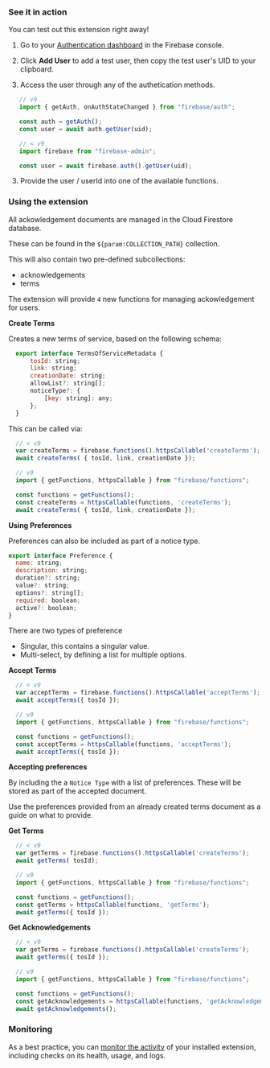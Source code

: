 ### See it in action

You can test out this extension right away!

1. Go to your [Authentication dashboard](https://console.firebase.google.com/project/${param:PROJECT_ID}/authentication/users) in the Firebase console.

1. Click **Add User** to add a test user, then copy the test user's UID to your clipboard.

2. Access the user through any of the authetication methods.

```js
   // v9
   import { getAuth, onAuthStateChanged } from "firebase/auth";

   const auth = getAuth();
   const user = await auth.getUser(uid);
```

```js
   // < v9
   import firebase from "firebase-admin";

   const user = await firebase.auth().getUser(uid);
```

3. Provide the user / userId into one of the available functions.

### Using the extension

All ackowledgement documents are managed in the Cloud Firestore database.

These can be found in the `${param:COLLECTION_PATH}` collection.

This will also contain two pre-defined subcollections:

- acknowledgements
- terms

The extension will provide `4` new functions for managing ackowledgement for users.

**Create Terms**

  Creates a new terms of service, based on the following schema:

  ```js
    export interface TermsOfServiceMetadata {
        tosId: string;
        link: string;
        creationDate: string;
        allowList?: string[];
        noticeType?: {
            [key: string]: any;
        };
    }
  ```

  This can be called via:

  ```js
    // < v9
    var createTerms = firebase.functions().httpsCallable('createTerms');
    await createTerms( { tosId, link, creationDate });
  ```

  ```js
    // v9
    import { getFunctions, httpsCallable } from "firebase/functions";

    const functions = getFunctions();
    const createTerms = httpsCallable(functions, 'createTerms');
    await createTerms( { tosId, link, creationDate });
  ```

  **Using Preferences**

  Preferences can also be included as part of a notice type.

  ```js
  export interface Preference {
    name: string;
    description: string;
    duration?: string;
    value?: string;
    options?: string[];
    required: boolean;
    active?: boolean;
}
  ```

  There are two types of preference

  - Singular, this contains a singular value.
  - Multi-select, by defining a list for multiple options.

**Accept Terms**

  ```js
    // < v9
    var acceptTerms = firebase.functions().httpsCallable('acceptTerms');
    await acceptTerms({ tosId });
  ```

  ```js
    // v9
    import { getFunctions, httpsCallable } from "firebase/functions";

    const functions = getFunctions();
    const acceptTerms = httpsCallable(functions, 'acceptTerms');
    await acceptTerms({ tosId });
  ```

  **Accepting preferences**

  By including the a `Notice Type` with a list of preferences. These will be stored as part of the accepted document.

  Use the preferences provided from an already created terms document as a guide on what to provide.

**Get Terms**

  ```js
    // < v9
    var getTerms = firebase.functions().httpsCallable('createTerms');
    await getTerms( tosId);
  ```

  ```js
    // v9
    import { getFunctions, httpsCallable } from "firebase/functions";

    const functions = getFunctions();
    const getTerms = httpsCallable(functions, 'getTerms');
    await getTerms({ tosId });
  ```

**Get Acknowledgements**

  ```js
    // < v9
    var getTerms = firebase.functions().httpsCallable('createTerms');
    await getTerms({ tosId });
  ```

  ```js
    // v9
    import { getFunctions, httpsCallable } from "firebase/functions";

    const functions = getFunctions();
    const getAcknowledgements = httpsCallable(functions, 'getAcknowledgements');
    await getAcknowledgements();
  ```

### Monitoring

As a best practice, you can [monitor the activity](https://firebase.google.com/docs/extensions/manage-installed-extensions#monitor) of your installed extension, including checks on its health, usage, and logs.
